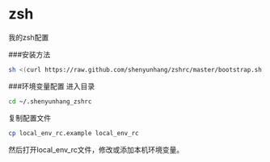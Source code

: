# zsh
我的zsh配置

###安装方法
```bash
sh <(curl https://raw.github.com/shenyunhang/zshrc/master/bootstrap.sh -L)
```

###环境变量配置
进入目录
```bash
cd ~/.shenyunhang_zshrc
```
复制配置文件
```bash
cp local_env_rc.example local_env_rc
```
然后打开local_env_rc文件，修改或添加本机环境变量。

